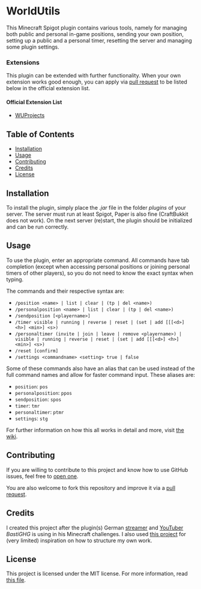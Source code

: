 # WorldUtils

This Minecraft Spigot plugin contains various tools, namely for managing both public and personal in-game positions,
sending your own position, setting up a public and a personal timer, resetting the server and managing some plugin
settings.

### Extensions

This plugin can be extended with further functionality. When your own extension works good enough, you can apply via
[pull request](https://github.com/WorldUtils/world-utils/compare) to be listed below in the official extension list.

#### Official Extension List

- [WUProjects](https://github.com/WorldUtils/wu-projects)

## Table of Contents

- [Installation](#installation)
- [Usage](#usage)
- [Contributing](#contributing)
- [Credits](#credits)
- [License](#license)

## Installation

To install the plugin, simply place the *.jar* file in the folder *plugins* of your server. The server must run at least
Spigot, Paper is also fine (CraftBukkit does not work). On the next server (re)start, the plugin should be initialized
and can be run correctly.

## Usage

To use the plugin, enter an appropriate command. All commands have tab completion (except when accessing personal
positions or joining personal timers of other players), so you do not need to know the exact syntax when typing.

The commands and their respective syntax are:

- `/position <name> | list | clear | (tp | del <name>)`
- `/personalposition <name> | list | clear | (tp | del <name>)`
- `/sendposition [<playername>]`
- `/timer visible | running | reverse | reset | (set | add [[[<d>] <h>] <min>] <s>)`
- `/personaltimer (invite | join | leave | remove <playername>) | visible | running | reverse | reset |
  (set | add [[[<d>] <h>] <min>] <s>)`
- `/reset [confirm]`
- `/settings <commandname> <setting> true | false`

Some of these commands also have an alias that can be used instead of the full command names and allow for faster
command input. These aliases are:

- `position`: `pos`
- `personalposition`: `ppos`
- `sendposition`: `spos`
- `timer`: `tmr`
- `personaltimer`: `ptmr`
- `settings`: `stg`

For further information on how this all works in detail and more,
visit [the wiki](https://github.com/WorldUtils/world-utils/wiki/Usage).

## Contributing

If you are willing to contribute to this project and know how to use GitHub issues, feel free
to [open one](https://github.com/WorldUtils/world-utils/issues/new/choose).

You are also welcome to fork this repository and improve it via
a [pull request](https://github.com/WorldUtils/world-utils/compare).

## Credits

I created this project after the plugin(s) German [streamer](https://www.twitch.tv/BastiGHG)
and [YouTuber](https://www.youtube.com/user/kompetenzGHG) *BastiGHG* is using in his Minecraft challenges. I also
used [this project](https://github.com/IlluminatiDreieck/Challenges) for (very limited) inspiration on how to structure
my own work.

## License

This project is licensed under the MIT license. For more information, read [this file](LICENSE.md).

